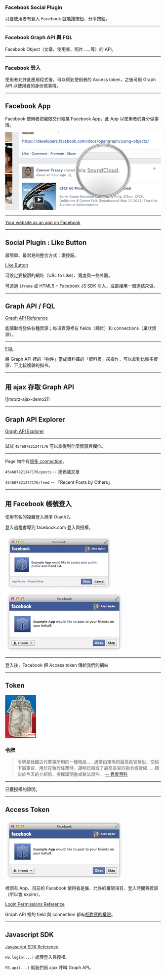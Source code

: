### Facebook Social Plugin

只要使用者有登入 Facebook 就能讚按鈕、分享按鈕。

- - -

### Facebook Graph API 與 FQL

Facebook Object（文章、使用者、照片......等）的 API。

- - -

### Facebook 登入

使用者允許此應用程式後，可以得到使用者的 Access token，之後可用 Graph API 以使用者的身份做事情。

---

Facebook App
------------

Facebook 使用者把權限交付給某 Facebook App，此 App 以使用者的身分做事情。

![Facebook App attribution](images/http/app-attribution.png)

- - -

[Your website as an app on Facebook](https://developers.facebook.com/docs/web/gettingstarted/#app)


---

Social Plugin : Like Button
---------

最簡單、最常見的整合方式：讚按鈕。

[Like Button](https://developers.facebook.com/docs/reference/plugins/like/)

可設定要按讚的網址（URL to Like）、寬度與一些外觀。

可透過 `iframe` 或 HTML5 + Facebook JS SDK 引入，或直接用一個連結來做。

---

Graph API / FQL
---------------

[Graph API Reference](https://developers.facebook.com/docs/reference/api/)

能讀取或發佈各種資源；每項資源裡有 fields（欄位）和 connections（巢狀資源）。

- - -

[FQL](https://developers.facebook.com/docs/reference/fql/)

將 Graph API 裡的「物件」當成資料庫的「資料表」來操作，可以拿到比較多資源、下比較複雜的指令。

---

用 ajax 存取 Graph API
------------

[[mrorz-ajax-demo2]]

---

Graph API Explorer
-------------------

[Graph API Explorer](https://developers.facebook.com/tools/explorer)

- - -

試試 `454607821247176` 可以拿得到什麼資源與欄位。

- - -

Page 物件有[很多 connection](https://developers.facebook.com/docs/reference/api/page/#connections)。

`454607821247176/posts` -- 塗鴉牆文章

`454607821247176/feed` -- 「Recent Posts by Others」

---

用 Facebook 帳號登入
----------

使用有名的複雜登入標準 Ouath2。

登入過程會導到 facebook.com 登入與授權。

![登入畫面](images/http/login.png) ![進階授權畫面](images/http/extended.png)

- - -

登入後，Facebook 把 Access token 傳給我們的網站

---

Token
-----

![令牌](images/http/token.jpg)

### 令牌

> 令牌是我國古代軍事所用的一種物品......通常由軍隊的最高長官發出，交給下屬軍官，用於在執行任務時，證明已經或了最高長官的指令或授權......類似於今天的介紹信、授權證明書或執法證件。
<a href="http://baike.baidu.com/view/544102.htm">-- 百度百科</a>

<div class="fragment">
  <hr>

  已獲授權的證明。
</div>

---

Access Token
------------

![進階授權畫面](images/http/extended.png)

裡頭有 App、目前的 Facebook 使用者是誰、允許的權限項目、登入時間等資訊（所以會 expire）。

[Login Permissions Reference](https://developers.facebook.com/docs/reference/login/#permissions)

Graph API 裡的 field 與 connection 都有[相對應的權限](https://developers.facebook.com/docs/reference/api/page/#connections)。

---

Javascript SDK
-------------

[Javascript SDK Reference](https://developers.facebook.com/docs/reference/javascript/)

`FB.login(...)` 處理登入與授權。

`FB.api(...)` 幫我們用 ajax 呼叫 Graph API。
